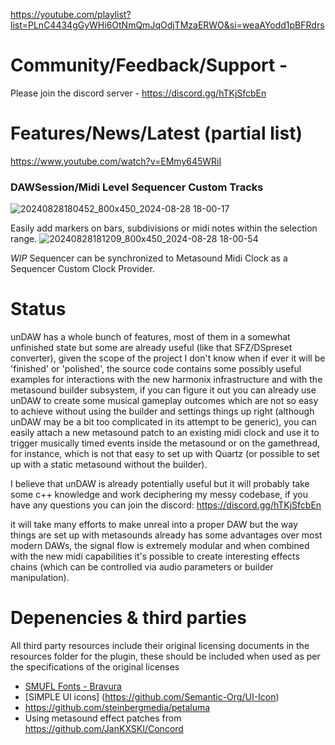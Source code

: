 https://youtube.com/playlist?list=PLnC4434gGyWHi6OtNmQmJqOdjTMzaERWO&si=weaAYodd1pBFRdrs

# Community/Feedback/Support -  
Please join the discord server - https://discord.gg/hTKjSfcbEn

# Features/News/Latest (partial list) 
https://www.youtube.com/watch?v=EMmy645WRiI

### DAWSession/Midi Level Sequencer Custom Tracks
![20240828180452_800x450_2024-08-28 18-00-17](https://github.com/user-attachments/assets/cc093fe5-80d4-4f43-9d02-f07bdc0aed9d)

Easily add markers on bars, subdivisions or midi notes within the selection range.
![20240828181209_800x450_2024-08-28 18-00-54](https://github.com/user-attachments/assets/c3a6361f-ec70-48d2-b20d-81887e80cdf2)

*WIP* Sequencer can be synchronized to Metasound Midi Clock as a Sequencer Custom Clock Provider. 

# Status

unDAW has a whole bunch of features, most of them in a somewhat unfinished state but some are already useful (like that SFZ/DSpreset converter), given the scope of the project I don't know when if ever it will be 'finished' or 'polished', the source code contains some possibly useful examples for interactions with the new harmonix infrastructure and with the metasound builder subsystem, if you can figure it out you can already use unDAW to create some musical gameplay outcomes which are not so easy to achieve without using the builder and settings things up right (although unDAW may be a bit too complicated in its attempt to be generic), you can easily attach a new metasound patch to an existing midi clock and use it to trigger musically timed events inside the metasound or on the gamethread, for instance, which is not that easy to set up with Quartz (or possible to set up with a static metasound without the builder).

I believe that unDAW is already potentially useful but it will probably take some c++ knowledge and work deciphering my messy codebase, if you have any questions you can join the discord: https://discord.gg/hTKjSfcbEn

it will take many efforts to make unreal into a proper DAW but the way things are set up with metasounds already has some advantages over most modern DAWs, the signal flow is extremely modular and when combined with the new midi capabilities it's possible to create interesting effects chains (which can be controlled via audio parameters or builder manipulation).

# Depenencies & third parties
All third party resources include their original licensing documents in the resources folder for the plugin, these should be included when used as per the specifications of the original licenses 
- [SMUFL Fonts - Bravura](https://github.com/steinbergmedia/bravura)
- [SIMPLE UI icons] (https://github.com/Semantic-Org/UI-Icon)
- https://github.com/steinbergmedia/petaluma
- Using metasound effect patches from https://github.com/JanKXSKI/Concord


